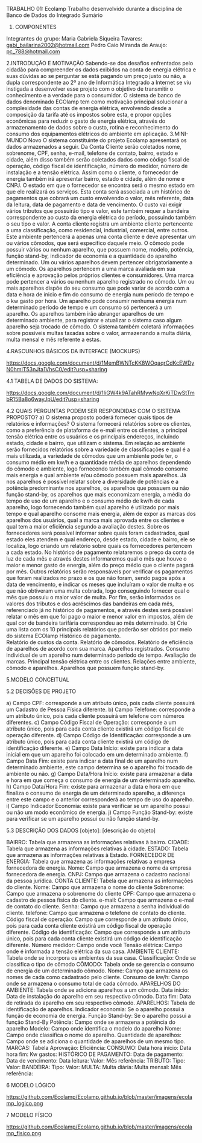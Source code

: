 TRABALHO 01: Ecolamp
Trabalho desenvolvido durante a disciplina de Banco de Dados do Integrado
Sumário
1. COMPONENTES

Integrantes do grupo:
Maria Gabriela Siqueira Tavares: gabi_bailarina2002@hotmail.com
Pedro Caio Miranda de Araujo: pc_788@hotmail.com

2.INTRODUÇÃO E MOTIVAÇÃO
Sabendo-se dos desafios enfrentados pelo cidadão para compreender os dados exibidos na conta de energia elétrica e suas dúvidas ao se perguntar se está pagando um preço justo ou não, a dupla correspondente ao 2º ano de Informática Integrado a Internet se viu instigada a desenvolver esse projeto com o objetivo de  transmitir o conhecimento e a verdade para o consumidor. O sistema de banco de dados denominado ECOlamp tem como motivação principal solucionar a complexidade das contas de energia elétrica, envolvendo desde a composição da tarifa até os impostos sobre esta, e propor opções econômicas para reduzir o gasto de energia elétrica, através do armazenamento de dados sobre o custo, rotina e reconhecimento do consumo dos equipamentos elétricos do ambiente em aplicação.
3.MINI-MUNDO Novo
	O sistema constituinte do projeto Ecolamp apresentará os dados armazenados a seguir. Da Conta Cliente serão coletados nome, sobrenome, CPF, senha, e-mail, telefone de contato, bairro, estado e cidade, além disso também serão coletados dados como código fiscal de operação, código fiscal de identificação, número do medidor, número de instalação e a tensão elétrica. Assim como o cliente, o fornecedor de energia também irá apresentar bairro, estado e cidade, além de nome e CNPJ. O estado em que o fornecedor se encontra será o mesmo estado em que ele realizará os serviços. Esta conta será associada a um histórico de pagamentos que cobrará um custo envolvendo o valor, mês referente, data da leitura, data de pagamento e data de vencimento. O custo vai exigir vários tributos que possuirão tipo e valor, este também requer a bandeira correspondente ao custo da energia elétrica do período, possuindo também o seu tipo e valor.
	A conta cliente registra um ambiente cliente pertencente a uma classificação, como residencial, industrial, comercial, entre outros. Este ambiente pertencerá a apenas uma conta cliente e deve apresentar um ou vários cômodos, que será específico daquele meio. O cômodo pode possuir vários ou nenhum aparelho, que possuem nome, modelo, potência, função stand-by, indicador de economia e a quantidade do aparelho determinado.
 Um ou vários aparelhos devem pertencer obrigatoriamente a um cômodo. Os aparelhos pertencem a uma marca avaliada em sua eficiência e aprovação pelos próprios clientes e consumidores. Uma marca pode pertencer a vários ou nenhum aparelho registrado no cômodo. Um ou mais aparelhos dispõe do seu consumo que pode variar de acordo com a data e hora de ínicio e fim do consumo de energia num período de tempo e o kw gasto por hora. Um aparelho pode consumir nenhuma energia num determinado período de tempo e um consumo só pertencerá a um aparelho. Os aparelhos também irão abranger aparelhos de um determinado ambiente, para registrar e atualizar o sistema caso algum aparelho seja trocado de cômodo. 
O sistema também coletará informações sobre possíveis multas taxadas sobre o valor, armazenando a multa diária, multa mensal e mês referente a estas.
	
4.RASCUNHOS BÁSICOS DA INTERFACE (MOCKUPS)

https://docs.google.com/document/d/1MemBWNTcKK8WOqaqrCdKcEWDyN0hmIT53nJta1VhsC0/edit?usp=sharing

4.1 TABELA DE DADOS DO SISTEMA:

https://docs.google.com/document/d/1IiGW4k9ATahRMywNqXrKiTDwStTmbR15Ba8o6wayJpU/edit?usp=sharing

4.2 QUAIS PERGUNTAS PODEM SER RESPONDIDAS COM O SISTEMA PROPOSTO?
a) O sistema proposto poderá fornecer quais tipos de relatórios e informações? 
	O sistema fornecerá relatórios sobre os clientes, como a preferência de plataforma de e-mail entre os clientes, a principal tensão elétrica entre os usuários e os principais endereços, incluindo estado, cidade e bairro, que utilizam o sistema. Em relação ao ambiente serão fornecidos relatórios sobre a variedade de classificações e qual é a mais utilizada, a variedade de cômodos que um ambiente pode ter, o consumo médio em kw/h e a quantidade média de aparelhos dependendo do cômodo e ambiente, logo fornecendo também qual cômodo consome mais energia e qual ambiente e/ou cômodo possuem mais aparelhos. Já nos aparelhos é possível relatar sobre a diversidade de potências e a potência predominante nos aparelhos, os aparelhos que possuem ou não função stand-by, os aparelhos que mais economizam energia, a média do tempo de uso de um aparelho e o consumo médio de kw/h de cada aparelho, logo fornecendo também qual aparelho é utilizado por mais tempo e qual aparelho consome mais energia, além de expor as marcas dos aparelhos dos usuários, qual a marca mais aprovada entre os clientes e qual tem a maior eficiência segundo a avaliação destes.
	Sobre os fornecedores será possível informar sobre quais foram cadastrados, qual estado eles atendem e qual endereço, desde estado, cidade e bairro, ele se localiza, logo criando um relatório sobre quais os fornecedores pertencem a cada estado. 
No histórico de pagamento relataremos o preço da conta de luz de cada mês e através destes informaremos qual o mês que houve o maior e menor gasto de energia, além do preço médio que o cliente pagará por mês. Outros relatórios serão responsáveis por verificar os pagamentos que foram realizados no prazo e os que não foram, sendo pagos após a data de vencimento, e indicar os meses que incluíram o valor de multa e os que não obtiveram uma multa cobrada, logo conseguindo fornecer qual o mês que possuiu o maior valor de multa. Por fim, serão informados os valores dos tributos e dos acréscimos das bandeiras em cada mês, referenciado já no histórico de pagamentos, e através destes será possível relatar o mês em que foi pago o maior e menor valor em impostos, além de qual cor de bandeira tarifária correspondeu ao mês determinado. 
b) Crie uma lista com os 10 principais relatórios que poderão ser obtidos por meio do sistema ECOlamp
Histórico de pagamento.  
Relatório de custos da conta.
Relatório de cômodos.
Relatório de  eficiência de aparelhos de acordo com sua marca.
Aparelhos registrados. 
Consumo individual de um aparelho num determinado período de tempo. 
Avaliação de marcas.
Principal tensão elétrica entre os clientes.
Relações entre ambiente, cômodo e aparelhos.
Aparelhos que possuem função stand-by. 

5.MODELO CONCEITUAL











5.2 DECISÕES DE PROJETO

a) Campo CPF: corresponde a um atributo único, pois cada cliente possuirá um Cadastro de Pessoa Física diferente.
b) Campo Telefone: corresponde a um atributo único, pois cada cliente possuirá um telefone com números diferentes.
c) Campo Código Fiscal de Operação: corresponde a um atributo único, pois para cada conta cliente existirá um código fiscal de operação diferente.
d) Campo Código de Identificação: corresponde a um atributo único, pois para cada conta cliente existirá um código de identificação diferente.
e) Campo Data Início: existe para indicar a data inicial em que um aparelho foi colocado em um determinado ambiente.
f) Campo Data Fim: existe para indicar a data final de um aparelho num determinado ambiente, este campo determina se o aparelho foi trocado de ambiente ou não.
g) Campo Data/Hora Início: existe para armazenar a data e hora em que começa o consumo de energia de um determinado aparelho.
h) Campo Data/Hora Fim: existe para armazenar a data e hora em que finaliza o consumo de energia de um determinado aparelho, a diferença entre este campo e o anterior corresponderá ao tempo de uso do aparelho.
i) Campo Indicador Economia: existe para verificar se um aparelho possui ou não um modo econômico de energia.
j) Campo Função Stand-by: existe para verificar se um aparelho possui ou não função stand-by.



5.3 DESCRIÇÃO DOS DADOS
[objeto]: [descrição do objeto]

BAIRRO: Tabela que armazena as informações relativas à bairro.
CIDADE: Tabela que armazena as informações relativas à cidade.
ESTADO: Tabela que armazena as informações relativas à Estado.
FORNECEDOR DE ENERGIA: Tabela que armazena as informações relativas a empresa fornecedora de energia.
Nome: Campo que armazena o nome da empresa fornecedora de energia.
CNPJ: Campo que armazena o cadastro nacional da pessoa jurídica.
CONTA CLIENTE: Tabela que armazena as informações do cliente.
Nome: Campo que armazena o nome do cliente
Sobrenome: Campo que armazena o sobrenome do cliente
CPF: Campo que armazena o cadastro de pessoa física do cliente.
e-mail: Campo que armazena o e-mail de contato do cliente.
Senha: Campo que armazena a senha individual do cliente.
telefone: Campo que armazena o telefone de contato do cliente.
Código fiscal de operação: Campo que corresponde a um atributo único, pois para cada conta cliente existirá um código fiscal de operação diferente.
Código de identificação: Campo que corresponde a um atributo único, pois para cada conta cliente existirá um código de identificação diferente.
Número medidor: Campo onde você 
Tensão elétrica: Campo onde é informada a tensão elétrica da sua casa.
AMBIENTE CLIENTE: Tabela onde se incorpora os ambientes da sua casa.
Classificação: Onde se classifica o tipo de cômodo 
CÔMODO: Tabela onde se gerencia o consumo de energia de um determinado cômodo. 
Nome: Campo que armazena os nomes de cada como cadastrado pelo cliente.
Consumo de kw/h: Campo onde se armazena o consumo total de cada cômodo. 
APARELHOS DO AMBIENTE: Tabela onde se adiciona aparelhos a um cômodo.
Data início: Data de instalação do aparelho em seu respectivo cômodo. 
Data fim:  Data de retirada do aparelho em seu respectivo cômodo. 
APARELHOS: Tabela de identificação de aparelhos. 
Indicador economia: Se o aparelho possui a função de economia de energia. 
Função Stand-by: Se o aparelho possui a função Stand-By
Potência: Campo onde se armazena a potência do aparelho
Modelo: Campo onde identifica o modelo do aparelho 
Nome: Campo onde classifica o nome do aparelho.
Quantidade de aparelhos: Campo onde se adiciona o quantidade de aparelhos de um mesmo tipo.
MARCAS: Tabela 
Aprovação:
Eficiência:
CONSUMO: 
Data hora início:
Data hora fim:
Kw gastos:
HISTÓRICO DE PAGAMENTO:
Data de pagamento:
Data de vencimento:
Data leitura: 
Valor: 
Mês referência: 
TRIBUTO:
Tipo:
Valor:
BANDEIRA:
Tipo:
Valor:
MULTA:
Multa diária: 
Multa mensal: 
Mês referência: 

6	MODELO LÓGICO

https://github.com/Ecolamp/Ecolamp.github.io/blob/master/imagens/ecolamp_logico.png

7	MODELO FÍSICO

https://github.com/Ecolamp/Ecolamp.github.io/blob/master/imagens/ecolamp_fisico.png

 


